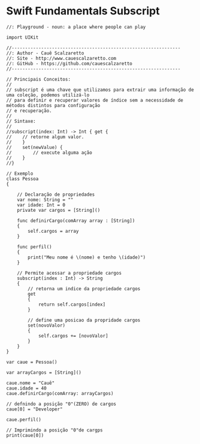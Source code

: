# Swift Fundamentals Subscript



    //: Playground - noun: a place where people can play
    
    import UIKit
    
    //---------------------------------------------------------------
    //: Author - Cauê Scalzaretto
    //: Site - http://www.cauescalzaretto.com
    //: GitHub - https://github.com/cauescalzaretto
    //---------------------------------------------------------------
    
    // Principais Conceitos:
    //
    // subscript é uma chave que utilizamos para extrair uma informação de uma coleção, podemos utilizá-lo
    // para definir e recuperar valores de índice sem a necessidade de métodos distintos para configuração
    // e recuperação.
    //
    // Sintaxe:
    //
    //subscript(index: Int) -> Int { get {
    //    // retorne algum valor.
    //    }
    //    set(newValue) {
    //        // execute alguma ação
    //    }
    //}
    
    // Exemplo
    class Pessoa
    {
    
        // Declaração de propriedades
        var nome: String = ""
        var idade: Int = 0
        private var cargos = [String]()
        
        func definirCargo(comArray array : [String])
        {
            self.cargos = array
        }
        
        func perfil()
        {
            print("Meu nome é \(nome) e tenho \(idade)")
        }
        
        // Permite acessar a propriedade cargos
        subscript(index : Int) -> String
        {
            // retorna um indice da propriedade cargos
            get
            {
                return self.cargos[index]
            }
            
            // define uma posicao da propridade cargos
            set(novoValor)
            {
                self.cargos += [novoValor]
            }
        }
    }
    
    var caue = Pessoa()
    
    var arrayCargos = [String]()
    
    caue.nome = "Cauê"
    caue.idade = 40
    caue.definirCargo(comArray: arrayCargos)
    
    // defnindo a posição "0"(ZERO) de cargos
    caue[0] = "Developer"
    
    caue.perfil()
    
    // Imprimindo a posição "0"de cargps
    print(caue[0])

